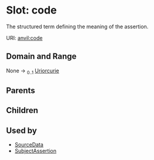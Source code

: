 
# Slot: code

The structured term defining the meaning of the assertion.

URI: [anvil:code](https://anvilproject.org/acr-harmonized-data-model/code)


## Domain and Range

None &#8594;  <sub>0..1</sub> [Uriorcurie](types/Uriorcurie.md)

## Parents


## Children


## Used by

 * [SourceData](SourceData.md)
 * [SubjectAssertion](SubjectAssertion.md)
